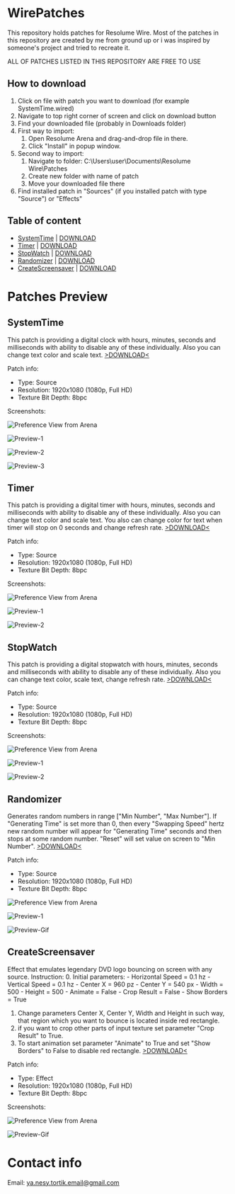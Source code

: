 # WirePatches

This repository holds patches for Resolume Wire.
Most of the patches in this repository are created by me from ground up or i was inspired by someone's project and tried to recreate it.

ALL OF PATCHES LISTED IN THIS REPOSITORY ARE FREE TO USE

## How to download
1. Click on file with patch you want to download (for example SystemTime.wired)
2. Navigate to top right corner of screen and click on download button
3. Find your downloaded file (probably in Downloads folder)
4. First way to import:
    1. Open Resolume Arena and drag-and-drop file in there.
    2. Click "Install" in popup window.
5. Second way to import:
    1. Navigate to folder: C:\Users\user\Documents\Resolume Wire\Patches
    2. Create new folder with name of patch
    3. Move your downloaded file there
6. Find installed patch in "Sources" (if you installed patch with type "Source") or "Effects"

## Table of content
- [SystemTime](#systemtime) | [DOWNLOAD](https://raw.githubusercontent.com/YaNesyTortiK/WirePatches/refs/heads/main/SystemTime.wired)
- [Timer](#timer) | [DOWNLOAD](https://raw.githubusercontent.com/YaNesyTortiK/WirePatches/refs/heads/main/Timer.wired)
- [StopWatch](#stopwatch) | [DOWNLOAD](https://raw.githubusercontent.com/YaNesyTortiK/WirePatches/refs/heads/main/StopWatch.wired)
- [Randomizer](#randomizer) | [DOWNLOAD](https://raw.githubusercontent.com/YaNesyTortiK/WirePatches/refs/heads/main/Randomizer.wired)
- [CreateScreensaver](#createscreensaver) | [DOWNLOAD](https://raw.githubusercontent.com/YaNesyTortiK/WirePatches/refs/heads/main/CreateScreensaver.wired)

# Patches Preview

## SystemTime
This patch is providing a digital clock with hours, minutes, seconds and milliseconds with ability to disable any of these individually. Also you can change text color and scale text.
[>DOWNLOAD<](https://raw.githubusercontent.com/YaNesyTortiK/WirePatches/refs/heads/main/SystemTime.wired)

Patch info:
* Type: Source
* Resolution: 1920x1080 (1080p, Full HD)
* Texture Bit Depth: 8bpc

Screenshots:

![Preference View from Arena](https://github.com/YaNesyTortiK/WirePatches/blob/main/img/SystemTime/Arena-Properties.png?raw=true)

![Preview-1](https://github.com/YaNesyTortiK/WirePatches/blob/main/img/SystemTime/Preview-1.png?raw=true)

![Preview-2](https://github.com/YaNesyTortiK/WirePatches/blob/main/img/SystemTime/Preview-2.png?raw=true)

![Preview-3](https://github.com/YaNesyTortiK/WirePatches/blob/main/img/SystemTime/Preview-3.png?raw=true)

## Timer
This patch is providing a digital timer with hours, minutes, seconds and milliseconds with ability to disable any of these individually. Also you can change text color and scale text. You also can change color for text when timer will stop on 0 seconds and change refresh rate.
[>DOWNLOAD<](https://raw.githubusercontent.com/YaNesyTortiK/WirePatches/refs/heads/main/Timer.wired)

Patch info:
* Type: Source
* Resolution: 1920x1080 (1080p, Full HD)
* Texture Bit Depth: 8bpc

Screenshots:

![Preference View from Arena](https://github.com/YaNesyTortiK/WirePatches/blob/main/img/Timer/Arena-Properties.png?raw=true)

![Preview-1](https://github.com/YaNesyTortiK/WirePatches/blob/main/img/Timer/Preview-1.png?raw=true)

![Preview-2](https://github.com/YaNesyTortiK/WirePatches/blob/main/img/Timer/Preview-2.png?raw=true)

## StopWatch
This patch is providing a digital stopwatch with hours, minutes, seconds and milliseconds with ability to disable any of these individually. Also you can change text color, scale text, change refresh rate.
[>DOWNLOAD<](https://raw.githubusercontent.com/YaNesyTortiK/WirePatches/refs/heads/main/StopWatch.wired)

Patch info:
* Type: Source
* Resolution: 1920x1080 (1080p, Full HD)
* Texture Bit Depth: 8bpc

Screenshots:

![Preference View from Arena](https://github.com/YaNesyTortiK/WirePatches/blob/main/img/StopWatch/Arena-Properties.png?raw=true)

![Preview-1](https://github.com/YaNesyTortiK/WirePatches/blob/main/img/StopWatch/Preview-1.png?raw=true)

![Preview-2](https://github.com/YaNesyTortiK/WirePatches/blob/main/img/StopWatch/Preview-2.png?raw=true)

## Randomizer
Generates random numbers in range ["Min Number", "Max Number"]. If "Generating Time" is set more than 0, then every "Swapping Speed" hertz new random number will appear for "Generating Time" seconds and then stops at some random number. "Reset" will set value on screen to "Min Number".
[>DOWNLOAD<](https://raw.githubusercontent.com/YaNesyTortiK/WirePatches/refs/heads/main/Randomizer.wired)

Patch info:
* Type: Source
* Resolution: 1920x1080 (1080p, Full HD)
* Texture Bit Depth: 8bpc

![Preference View from Arena](https://github.com/YaNesyTortiK/WirePatches/blob/main/img/Randomizer/Arena-Properties.png?raw=true)

![Preview-1](https://github.com/YaNesyTortiK/WirePatches/blob/main/img/Randomizer/Preview-1.png?raw=true)

![Preview-Gif](https://github.com/YaNesyTortiK/WirePatches/blob/main/img/Randomizer/Preview-Gif.gif?raw=true)

## CreateScreensaver
Effect that emulates legendary DVD logo bouncing on screen with any source.
Instruction:
0. Initial parameters:
    - Horizontal Speed = 0.1 hz
    - Vertical Speed = 0.1 hz
    - Center X = 960 pz
    - Center Y = 540 px
    - Width = 500
    - Height = 500
    - Animate = False
    - Crop Result = False
    - Show Borders = True
1. Change parameters Center X, Center Y, Width and Height in such way, that region which you want to bounce is located inside red rectangle.
2. if you want to crop other parts of input texture set parameter "Crop Result" to True.
3. To start animation set parameter "Animate" to True and set "Show Borders" to False to disable red rectangle.
[>DOWNLOAD<](https://raw.githubusercontent.com/YaNesyTortiK/WirePatches/refs/heads/main/CreateScreensaver.wired)

Patch info:
* Type: Effect
* Resolution: 1920x1080 (1080p, Full HD)
* Texture Bit Depth: 8bpc

Screenshots:

![Preference View from Arena](https://github.com/YaNesyTortiK/WirePatches/blob/main/img/CreateScreensaver/Arena-Properties.png?raw=true)

![Preview-Gif](https://github.com/YaNesyTortiK/WirePatches/blob/main/img/CreateScreensaver/Preview-Gif.gif?raw=true)

# Contact info
Email: [ya.nesy.tortik.email@gmail.com](mailto:ya.nesy.tortik.email@gmail.com)